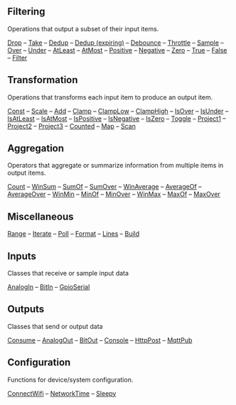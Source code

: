 ## Filtering

Operations that output a subset of their input items.

[Drop](operators.md#drop) – [Take](operators.md#take) – [Dedup](operators.md#dedup) – [Dedup (expiring)](operators.md#dedup-expiring) – [Debounce](operators.md#debounce) – [Throttle](operators.md#throttle) – [Sample](operators.md#sample) – [Over](operators.md#over) – [Under](operators.md#under) – [AtLeast](operators.md#atleast) – [AtMost](operators.md#atmost) – [Positive](operators.md#positive) – [Negative](operators.md#negative) – [Zero](operators.md#zero) – [True](operators.md#true) – [False](operators.md#false) – [Filter](operators.md#filter)

## Transformation

Operations that transforms each input item to produce an output item.

[Const](operators.md#const) – [Scale](operators.md#scale) – [Add](operators.md#add) – [Clamp](operators.md#clamp) – [ClampLow](operators.md#clamplow) – [ClampHigh](operators.md#clamphigh) – [IsOver](operators.md#isover) – [IsUnder](operators.md#isunder) – [IsAtLeast](operators.md#isatleast) – [IsAtMost](operators.md#isatmost) – [IsPositive](operators.md#ispositive) – [IsNegative](operators.md#isnegative) – [IsZero](operators.md#iszero) – [Toggle](operators.md#toggle) – [Project1](operators.md#project1) – [Project2](operators.md#project2) – [Project3](operators.md#project3) – [Counted](operators.md#counted) – [Map](operators.md#map) – [Scan](operators.md#scan)

## Aggregation

Operators that aggregate or summarize information from multiple items in output items.

[Count](operators.md#count) – [WinSum](operators.md#winsum) – [SumOf](operators.md#sumof) – [SumOver](operators.md#sumover) – [WinAverage](operators.md#winaverage) – [AverageOf](operators.md#averageof) – [AverageOver](operators.md#averageover) – [WinMin](operators.md#winmin) – [MinOf](operators.md#minof) – [MinOver](operators.md#minover) – [WinMax](operators.md#winmax) – [MaxOf](operators.md#maxof) – [MaxOver](operators.md#maxover)

## Miscellaneous

[Range](operators.md#range) – [Iterate](operators.md#iterate) – [Poll](operators.md#poll) – [Format](operators.md#format) – [Lines](operators.md#lines) – [Build](operators.md#build)

## Inputs

Classes that receive or sample input data

[AnalogIn](classes.md#analogin) – [BitIn](classes.md#bitin) – [GpioSerial](classes.md#gpioserial)

## Outputs

Classes that send or output data

[Consume](classes.md#consume) – [AnalogOut](classes.md#analogout) – [BitOut](classes.md#bitout) – [Console](classes.md#console) – [HttpPost](classes.md#httppost) – [MqttPub](classes.md#mqttpub)

## Configuration

Functions for device/system configuration.

[ConnectWifi](methods.md#connectwifi) – [NetworkTime](methods.md#networktime) – [Sleepy](methods.md#sleepy)

